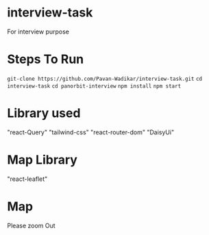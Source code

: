 # interview-task
For interview purpose 

# Steps To Run
`git-clone https://github.com/Pavan-Wadikar/interview-task.git`
`cd interview-task`
`cd panorbit-interview`
`npm install`
`npm start`

# Library used
"react-Query"
"tailwind-css"
"react-router-dom"
"DaisyUi"
# Map Library
"react-leaflet"
# Map
Please zoom Out